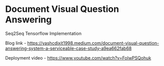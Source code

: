 # Document Visual Question Answering

Seq2Seq Tensorflow Implementation

Blog link - https://yashcdixit1998.medium.com/document-visual-question-answering-system-a-serviceable-case-study-a9ea662fab68

Deployment video - https://www.youtube.com/watch?v=FolwPSQohuk
